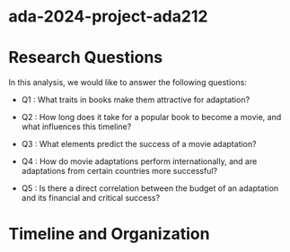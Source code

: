 # ada-2024-project-ada212



# Research Questions
In this analysis, we would like to answer the following questions:

- Q1 : What traits in books make them attractive for adaptation?

- Q2 : How long does it take for a popular book to become a movie, and what influences this timeline?

- Q3 : What elements predict the success of a movie adaptation?

- Q4 : How do movie adaptations perform internationally, and are adaptations from certain countries more successful?

- Q5 : Is there a direct correlation between the budget of an adaptation and its financial and critical success?


# Timeline and Organization

